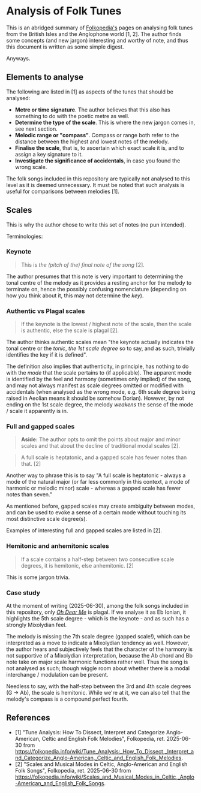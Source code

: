 # Analysis of Folk Tunes

This is an abridged summary of [Folkopedia's](https://folkopedia.info/wiki/Main_Page) pages on analysing folk tunes from the British Isles and the Anglophone world [1, 2]. The author finds some concepts (and new jargon) interesting and worthy of note, and thus this document is written as some simple digest.

Anyways.

## Elements to analyse

The following are listed in [1] as aspects of the tunes that should be analysed:

- **Metre or time signature**. The author believes that this also has something to do with the poetic metre as well.
- **Determine the type of the scale**. This is where the new jargon comes in, see next section.
- **Melodic range or "compass"**. Compass or range both refer to the distance between the highest and lowest notes of the melody.
- **Finalise the scale**, that is, to ascertain which exact scale it is, and to assign a key signature to it.
- **Investigate the significance of accidentals**, in case you found the wrong scale.

The folk songs included in this repository are typically not analysed to this level as it is deemed unnecessary. It must be noted that such analysis is useful for comparisons between melodies [1].

## Scales

This is why the author chose to write this set of notes (no pun intended).

Terminologies:

### Keynote

> This is *the (pitch of the) final note of the song* [2].

The author presumes that this note is very important to determining the tonal centre of the melody as it provides a resting anchor for the melody to terminate on, hence the possibly confusing nomenclature (depending on how you think about it, this may not determine the *key*).

### Authentic vs Plagal scales

> If the keynote is the lowest / highest note of the scale, then the scale is authentic, else the scale is plagal [2].

The author thinks authentic scales mean "the keynote actually indicates the tonal centre or the *tonic*, *the 1st scale degree* so to say, and as such, trivially identifies the key if it is defined".

The definition also implies that authenticity, in principle, has nothing to do with the *mode* that the scale pertains to (if applicable). The apparent mode is identified by the feel and harmony (sometimes only implied) of the song, and may not always manifest as scale degrees omitted or modified with accidentals (when analysed as the wrong mode, e.g. 6th scale degree being raised in Aeolian means it should be somehow Dorian). However, by not ending on the 1st scale degree, the melody *weakens* the sense of the mode / scale it apparently is in.

### Full and gapped scales

> **Aside:** The author opts to omit the points about major and minor scales and that about the decline of traditional modal scales [2].

> A full scale is heptatonic, and a gapped scale has fewer notes than that. [2]

Another way to phrase this is to say "A full scale is heptatonic - always a mode of the natural major (or far less commonly in this context, a mode of harmonic or melodic minor) scale - whereas a gapped scale has fewer notes than seven."

As mentioned before, gapped scales may create ambiguity between modes, and can be used to evoke a sense of a certain mode without touching its most distinctive scale degree(s).

Examples of interesting full and gapped scales are listed in [2].

### Hemitonic and anhemitonic scales

> If a scale contains a half-step between two consecutive scale degrees, it is hemitonic, else anhemitonic. [2]

This is some jargon trivia.

### Case study

At the moment of writing (2025-06-30), among the folk songs included in this repository, only [*Oh Dear Me*](../scottish-songs/oh-dear-me.md) is plagal. If we analyse it as Eb Ionian, it highlights the 5th scale degree - which is the keynote - and as such has a strongly Mixolydian feel.

The melody is missing the 7th scale degree (gapped scale!), which can be interpreted as a move to indicate a Mixolydian tendency as well. However, the author hears and subjectively feels that the character of the harmony is not supportive of a Mixolydian interpretation, because the Ab chord and Bb note take on major scale harmonic functions rather well. Thus the song is not analysed as such; though wiggle room about whether there is a modal interchange / modulation can be present.

Needless to say, with the half-step between the 3rd and 4th scale degrees (G -> Ab), the scale is hemitonic. While we're at it, we can also tell that the melody's compass is a compound perfect fourth.

## References

- [1] "Tune Analysis: How To Dissect, Interpret and Categorize Anglo-American, Celtic and English Folk Melodies", Folkopedia, ret. 2025-06-30 from https://folkopedia.info/wiki/Tune_Analysis:_How_To_Dissect,_Interpret_and_Categorize_Anglo-American,_Celtic_and_English_Folk_Melodies.
- [2] "Scales and Musical Modes in Celtic, Anglo-American and English Folk Songs", Folkopedia, ret. 2025-06-30 from https://folkopedia.info/wiki/Scales_and_Musical_Modes_in_Celtic,_Anglo-American_and_English_Folk_Songs.
